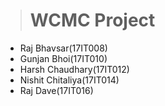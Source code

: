 > # WCMC Project
  
- Raj Bhavsar(17IT008)  
- Gunjan Bhoi(17IT010)  
- Harsh Chaudhary(17IT012)  
- Nishit Chitaliya(17IT014)  
- Raj Dave(17IT016)  
